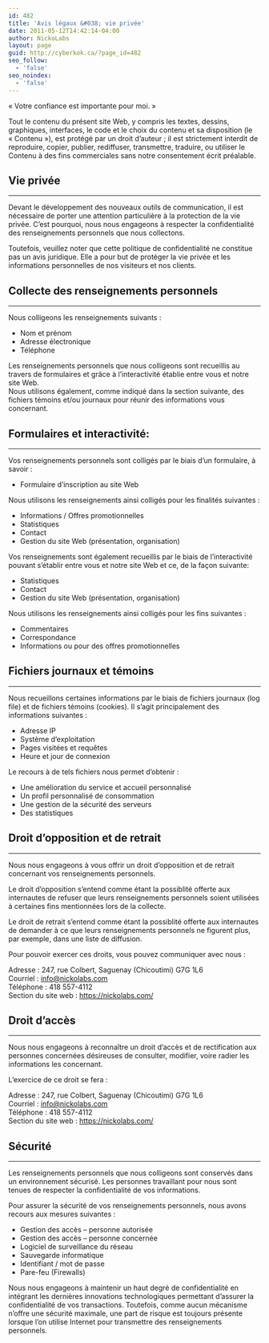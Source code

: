 ```yaml
---
id: 482
title: 'Avis légaux &#038; vie privée'
date: 2011-05-12T14:42:14-04:00
author: NickoLabs
layout: page
guid: http://cyberkok.ca/?page_id=482
seo_follow:
  - 'false'
seo_noindex:
  - 'false'
---
```

<span class="accent_slogan">« Votre confiance est importante pour moi. »</span>

Tout le contenu du présent site Web, y compris les textes, dessins, graphiques, interfaces, le code et le choix du contenu et sa disposition (le « Contenu »), est protégé par un droit d&rsquo;auteur ; il est strictement interdit de reproduire, copier, publier, rediffuser, transmettre, traduire, ou utiliser le Contenu à des fins commerciales sans notre consentement écrit préalable.

## Vie privée

* * *

Devant le développement des nouveaux outils de communication, il est nécessaire de porter une attention particulière à la protection de la vie privée. C&rsquo;est pourquoi, nous nous engageons à respecter la confidentialité des renseignements personnels que nous collectons.

Toutefois, veuillez noter que cette politique de confidentialité ne constitue pas un avis juridique. Elle a pour but de protéger la vie privée et les informations personnelles de nos visiteurs et nos clients.

## Collecte des renseignements personnels

* * *

Nous colligeons les renseignements suivants :

  * Nom et prénom
  * Adresse électronique
  * Téléphone

Les renseignements personnels que nous colligeons sont recueillis au travers de formulaires et grâce à l&rsquo;interactivité établie entre vous et notre site Web.  
Nous utilisons également, comme indiqué dans la section suivante, des fichiers témoins et/ou journaux pour réunir des informations vous concernant.

## Formulaires et interactivité:

* * *

Vos renseignements personnels sont colligés par le biais d&rsquo;un formulaire, à savoir :

  * Formulaire d&rsquo;inscription au site Web

Nous utilisons les renseignements ainsi colligés pour les finalités suivantes :

  * Informations / Offres promotionnelles
  * Statistiques
  * Contact
  * Gestion du site Web (présentation, organisation)

Vos renseignements sont également recueillis par le biais de l&rsquo;interactivité pouvant s&rsquo;établir entre vous et notre site Web et ce, de la façon suivante:

  * Statistiques
  * Contact
  * Gestion du site Web (présentation, organisation)

Nous utilisons les renseignements ainsi colligés pour les fins suivantes :

  * Commentaires
  * Correspondance
  * Informations ou pour des offres promotionnelles

## Fichiers journaux et témoins

* * *

Nous recueillons certaines informations par le biais de fichiers journaux (log file) et de fichiers témoins (cookies). Il s&rsquo;agit principalement des informations suivantes :

  * Adresse IP
  * Système d&rsquo;exploitation
  * Pages visitées et requêtes
  * Heure et jour de connexion

Le recours à de tels fichiers nous permet d’obtenir :

  * Une amélioration du service et accueil personnalisé
  * Un profil personnalisé de consommation
  * Une gestion de la sécurité des serveurs
  * Des statistiques

## Droit d&rsquo;opposition et de retrait

* * *

Nous nous engageons à vous offrir un droit d&rsquo;opposition et de retrait concernant vos renseignements personnels.

Le droit d&rsquo;opposition s&rsquo;entend comme étant la possiblité offerte aux internautes de refuser que leurs renseignements personnels soient utilisées à certaines fins mentionnées lors de la collecte.

Le droit de retrait s&rsquo;entend comme étant la possiblité offerte aux internautes de demander à ce que leurs renseignements personnels ne figurent plus, par exemple, dans une liste de diffusion.

Pour pouvoir exercer ces droits, vous pouvez communiquer avec nous :

Adresse : 247, rue Colbert, Saguenay (Chicoutimi) G7G 1L6  
Courriel : info@nickolabs.com  
Téléphone : 418 557-4112  
Section du site web : https://nickolabs.com/

## Droit d&rsquo;accès

* * *

Nous nous engageons à reconnaître un droit d&rsquo;accès et de rectification aux personnes concernées désireuses de consulter, modifier, voire radier les informations les concernant.

L&rsquo;exercice de ce droit se fera :

Adresse : 247, rue Colbert, Saguenay (Chicoutimi) G7G 1L6  
Courriel : info@nickolabs.com  
Téléphone : 418 557-4112  
Section du site web : https://nickolabs.com/

## Sécurité

* * *

Les renseignements personnels que nous colligeons sont conservés dans un environnement sécurisé. Les personnes travaillant pour nous sont tenues de respecter la confidentialité de vos informations.

Pour assurer la sécurité de vos renseignements personnels, nous avons recours aux mesures suivantes :

  * Gestion des accès &#8211; personne autorisée
  * Gestion des accès &#8211; personne concernée
  * Logiciel de surveillance du réseau
  * Sauvegarde informatique
  * Identifiant / mot de passe
  * Pare-feu (Firewalls)

Nous nous engageons à maintenir un haut degré de confidentialité en intégrant les dernières innovations technologiques permettant d&rsquo;assurer la confidentialité de vos transactions. Toutefois, comme aucun mécanisme n&rsquo;offre une sécurité maximale, une part de risque est toujours présente lorsque l&rsquo;on utilise Internet pour transmettre des renseignements personnels.